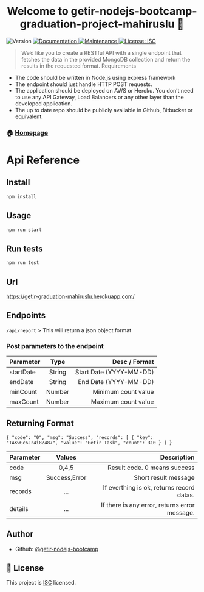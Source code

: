 <h1 align="center">Welcome to getir-nodejs-bootcamp-graduation-project-mahiruslu 👋</h1>
<p>
  <img alt="Version" src="https://img.shields.io/badge/version-1.0.0-blue.svg?cacheSeconds=2592000" />
  <a href="https://github.com/getir-nodejs-bootcamp/getir-nodejs-bootcamp-graduation-project-mahiruslu#readme" target="_blank">
    <img alt="Documentation" src="https://img.shields.io/badge/documentation-yes-brightgreen.svg" />
  </a>
  <a href="https://github.com/getir-nodejs-bootcamp/getir-nodejs-bootcamp-graduation-project-mahiruslu/graphs/commit-activity" target="_blank">
    <img alt="Maintenance" src="https://img.shields.io/badge/Maintained%3F-yes-green.svg" />
  </a>
  <a href="https://github.com/getir-nodejs-bootcamp/getir-nodejs-bootcamp-graduation-project-mahiruslu/blob/master/LICENSE" target="_blank">
    <img alt="License: ISC" src="https://img.shields.io/github/license/getir-nodejs-bootcamp/getir-nodejs-bootcamp-graduation-project-mahiruslu" />
  </a>
</p>

> We’d like you to create a RESTful API with a single endpoint that fetches the data in the provided MongoDB collection and return the results in the requested format.
 Requirements
 - The code should be written in Node.js using express framework
 - The endpoint should just handle HTTP POST requests.
 - The application should be deployed on AWS or Heroku. You don’t need to use any API Gateway, Load Balancers or any other layer than the developed application.
 - The up to date repo should be publicly available in Github, Bitbucket or equivalent.

### 🏠 [Homepage](https://github.com/getir-nodejs-bootcamp/getir-nodejs-bootcamp-graduation-project-mahiruslu#readme)

# Api Reference

## Install

```sh
npm install
```

## Usage

```sh
npm run start
```

## Run tests

```sh
npm run test
```

## Url
https://getir-graduation-mahiruslu.herokuapp.com/

## Endpoints

`/api/report` > This will return a json object format

### Post parameters to the endpoint

| Parameter  | Type  | Desc / Format |
| :------------ |:---------------:| -----:|
| startDate      | String | Start Date (YYYY-MM-DD) |
| endDate      | String        |  End Date (YYYY-MM-DD) |
| minCount | Number        |    Minimum count value |
| maxCount | Number        |    Maximum count value |

## Returning Format
`{
    "code": "0",
    "msg": "Success",
    "records": [
        {
            "key": "TAKwGc6Jr4i8Z487",
            "value": "Getir Task",
            "count": 310
        }
    ]
}`

| Parameter | Values |  Description |
| :------------ |:---------------:| -----:|
| code      | 0,4,5  | Result code. 0 means success |
| msg      | Success,Error    | Short result message |
| records | ...  | If everthing is ok, returns record datas. |
| details | ...  | If there is any error, returns error message. |

## Author

* Github: [@getir-nodejs-bootcamp](https://github.com/getir-nodejs-bootcamp)


## 📝 License

This project is [ISC](https://github.com/getir-nodejs-bootcamp/getir-nodejs-bootcamp-graduation-project-mahiruslu/blob/master/LICENSE) licensed.

